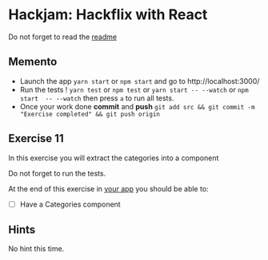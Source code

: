 # Hackjam: Hackflix with React

Do not forget to read the [readme](../README.md) 

## Memento

- Launch the app `yarn start` or `npm start` and go to http://localhost:3000/
- Run the tests ! `yarn test` or `npm test` or `yarn start -- --watch` or `npm start  -- --watch` then press `a` to run all tests.
- Once your work done **commit** and **push** `git add src && git commit -m "Exercise completed" && git push origin`

## Exercise 11

In this exercise you will extract the categories into a component

Do not forget to run the tests.

At the end of this exercise in [your app](http://localhost:3000) you should be able to:
- [ ] Have a Categories component


## Hints

No hint this time.
